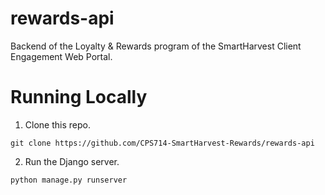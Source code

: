 # rewards-api
Backend of the Loyalty &amp; Rewards program of the SmartHarvest Client Engagement Web Portal.

# Running Locally
1. Clone this repo.
```
git clone https://github.com/CPS714-SmartHarvest-Rewards/rewards-api
```
2. Run the Django server.
```
python manage.py runserver
```
